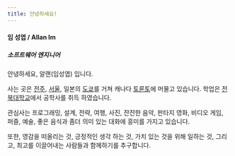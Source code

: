 ```yaml
---
title: 안녕하세요!
---
```


#### 임 성엽 / Allan Im

##### 소프트웨어 엔지니어

안녕하세요, 알랜(임성엽) 입니다.

사는 곳은 [전주](https://ko.wikipedia.org/wiki/%EC%A0%84%EC%A3%BC%EC%8B%9C), [서울](https://ko.wikipedia.org/wiki/%EC%84%9C%EC%9A%B8%ED%8A%B9%EB%B3%84%EC%8B%9C), 일본의 [도쿄](https://ko.wikipedia.org/wiki/%EB%8F%84%EC%BF%84_%EB%8F%84)를 거쳐 캐나다 [토론토](https://ko.wikipedia.org/wiki/%ED%86%A0%EB%A1%A0%ED%86%A0)에 머물고 있습니다. 학업은 [전북대학교](https://ko.wikipedia.org/wiki/%EC%A0%84%EB%B6%81%EB%8C%80%ED%95%99%EA%B5%90)에서 공학사를 취득 하였습니다.

관심사는 프로그래밍, 설계, 전략, 여행, 사진, 잔잔한 음악, 판타지 영화, 비디오 게임, 퍼즐, 예술, 좋은 음식과 좀더 의미 있는 대화에 흥미를 가지고 있습니다.

또한, 영감을 떠올리는 것, 긍정적인 생각 하는 것, 가치 있는 것을 위해 일하는 것, 그리고, 최고를 이끌어내는 사람들과 함께하기를 추구합니다.